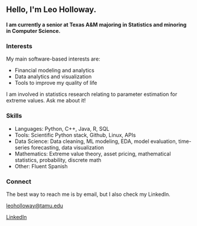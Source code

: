 ## Hello, I'm Leo Holloway.
#### I am currently a senior at Texas A&M majoring in Statistics and minoring in Computer Science.

### Interests
My main software-based interests are:
* Financial modeling and analytics
* Data analytics and visualization
* Tools to improve my quality of life

I am involved in statistics research relating to parameter estimation for extreme values. Ask me about it!

### Skills
* Languages: Python, C++, Java, R, SQL
* Tools: Scientific Python stack, Github, Linux, APIs 
* Data Science: Data cleaning, ML modeling, EDA, model evaluation, time-series forecasting, data visualization
* Mathematics: Extreme value theory, asset pricing, mathematical statistics, probability, discrete math
* Other: Fluent Spanish


### Connect
The best way to reach me is by email, but I also check my LinkedIn.

[leoholloway@tamu.edu](mailto:leoholloway@tamu.edu)

[LinkedIn](www.linkedin.com/in/leonardo-holloway-94a68224a)
